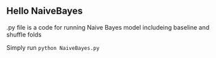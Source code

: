 ## Hello NaiveBayes

.py file is a code for running Naive Bayes model includeing baseline and shuffle folds

Simply run `python NaiveBayes.py`
